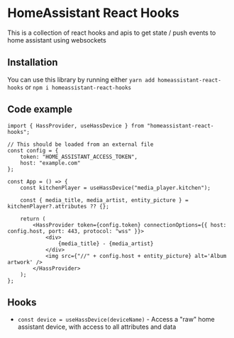 # HomeAssistant React Hooks

This is a collection of react hooks and apis to get state / push events to home assistant using websockets

## Installation

You can use this library by running either `yarn add homeassistant-react-hooks` or `npm i homeassistant-react-hooks`

## Code example

```tsx
import { HassProvider, useHassDevice } from "homeassistant-react-hooks";

// This should be loaded from an external file
const config = {
    token: "HOME_ASSISTANT_ACCESS_TOKEN",
    host: "example.com"
};

const App = () => {
    const kitchenPlayer = useHassDevice("media_player.kitchen");

    const { media_title, media_artist, entity_picture } = kitchenPlayer?.attributes ?? {};

    return (
        <HassProvider token={config.token} connectionOptions={{ host: config.host, port: 443, protocol: "wss" }}>
            <div>
                {media_title} - {media_artist}
            </div>
            <img src={"//" + config.host + entity_picture} alt='Album artwork' />
        </HassProvider>
    );
};
```

## Hooks

-   `const device = useHassDevice(deviceName)` - Access a "raw" home assistant device, with access to all attributes and data

